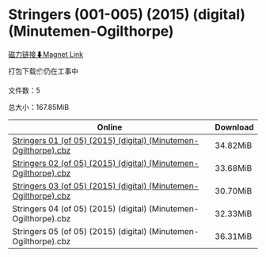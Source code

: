 # Stringers (001-005) (2015) (digital) (Minutemen-Ogilthorpe)

[磁力链接⬇Magnet Link](magnet:?xt=urn:btih:206f301d21b15ab22834160fbd29e9999b93418a&dn=Stringers%20%28001-005%29%20%282015%29%20%28digital%29%20%28Minutemen-Ogilthorpe%29)

打包下载📦仍在工事中

文件数：5

总大小：167.85MiB

Online | Download
--- | ---
[Stringers 01 (of 05) (2015) (digital) (Minutemen-Ogilthorpe).cbz](https://github.com/alicewish/markdown/blob/master/comic/Stringers-01-of-05-2015-digital-Minutemen-Ogilthorpe-cbz.md) | 34.82MiB
[Stringers 02 (of 05) (2015) (digital) (Minutemen-Ogilthorpe).cbz](https://github.com/alicewish/markdown/blob/master/comic/Stringers-02-of-05-2015-digital-Minutemen-Ogilthorpe-cbz.md) | 33.68MiB
[Stringers 03 (of 05) (2015) (digital) (Minutemen-Ogilthorpe).cbz](https://github.com/alicewish/markdown/blob/master/comic/Stringers-03-of-05-2015-digital-Minutemen-Ogilthorpe-cbz.md) | 30.70MiB
Stringers 04 (of 05) (2015) (digital) (Minutemen-Ogilthorpe).cbz | 32.33MiB
Stringers 05 (of 05) (2015) (digital) (Minutemen-Ogilthorpe).cbz | 36.31MiB